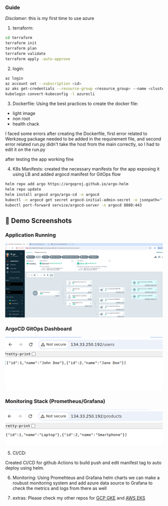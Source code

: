 ### Guide 

*Disclamer*: this is my first time to use azure

1. terraform:
```bash
cd terraform
terraform init
terraform plan
terraform validate
terraform apply -auto-approve
```

2. login:
```bash
az login
az account set --subscription <id>
az aks get-credentials --resource-group <resource_group> --name <cluster_name> --overwrite-existing
kubelogin convert-kubeconfig -l azurecli
```

3. Dockerfile:
Using the best practices to create the docker file:
- light image
- non root
- health chack

I faced some errors after creating the Dockerfile, first error related to Werkzeug package needed to be added in the requirement file, and second error related run.py didn't take the host from the main correctly, so I had to edit it on the run.py

after testing the app working fine

4. K8s Manifests:
created the necessary manifests for the app exposing it using LB and added argocd manifest for GitOps flow

```bash
helm repo add argo https://argoproj.github.io/argo-helm
helm repo update
helm install argocd argo/argo-cd -n argocd
kubectl -n argocd get secret argocd-initial-admin-secret -o jsonpath="{.data.password}" | base64 -d
kubectl port-forward service/argocd-server -n argocd 8080:443 
```
## 📸 Demo Screenshots
### Application Running
![ArgoCD Dashboard](img/1.png)
### ArgoCD GitOps Dashboard
![Users](img/2.png)
### Monitoring Stack (Prometheus/Grafana)                                                          
![Products](img/3.png)


5. CI/CD:

Created CI/CD for github Actions to build push and edit manifest tag to auto deploy using helm.

6. Monitoring:
Using Promehteus and Grafana helm charts we can make a roubust monitoring system and add azure data source to Grafana to check the metrics and logs from there as well


6. extras:
Please check my other repos for [GCP GKE](https://github.com/Ahmed3sam/devops-sre.git)
and [AWS EKS](https://github.com/Ahmed3sam/reference-kubernetes-platform-series.git)